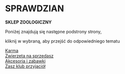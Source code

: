 # SPRAWDZIAN
<B>SKLEP ZOOLOGICZNY</B>
<P>Poniżej znajdują się następne podstrony strony,<p>kliknij w wybraną, aby przejść do odpowiedniego tematu</p></p> 
 <A NAME="dol"></A>			
<A HREF="poczta_Malek.html"> Karma </A><br>
<A HREF="plik_Malek.html"> Zwierzeta na sprzedasz </A><br>
<A HREF="tabela_Malek.html"> Akcesoria i zabawki </A><br>
<A HREF="Formularz_Malek.html"> Zasz klub przyjaciół </A><br>

